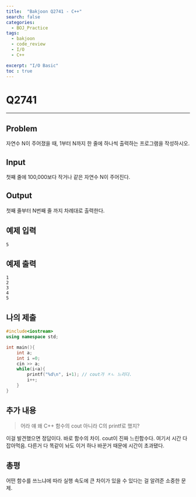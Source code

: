 ```yaml
---
title:  "Bakjoon Q2741 - C++"
search: false
categories: 
  - BOJ_Practice
tags:
  - bakjoon
  - code_review
  - I/O
  - C++

excerpt: "I/O Basic"
toc : true
---
```


# __Q2741__
___

## Problem
자연수 N이 주어졌을 때, 1부터 N까지 한 줄에 하나씩 출력하는 프로그램을 작성하시오.

## Input
첫째 줄에 100,000보다 작거나 같은 자연수 N이 주어진다.

## Output
첫째 줄부터 N번째 줄 까지 차례대로 출력한다.

## 예제 입력
```
5
```

## 예제 출력
```
1
2
3
4
5
```
## 나의 제출
```cpp
#include<iostream>
using namespace std;

int main(){
    int a;
    int i =0;
    cin >> a;
    while(i<a){
        printf("%d\n", i+1); // cout가 ㅈㄴ 느리다.
        i++;
    }
}
```

## 추가 내용
> 어라 얘 왜 C++ 함수의 cout 아니라 C의 printf로 했지? 

이걸 발견했으면 정답이다. 바로 함수의 차이. cout이 진짜 느린함수다. 여기서 시간 다 잡아먹음. 다른거 다 똑같이 놔도 이거 하나 바꾼거 때문에 시간이 초과됐다.

## 총평
어떤 함수를 쓰느냐에 따라 실행 속도에 큰 차이가 있을 수 있다는 걸 알려준 소중한 문제.
